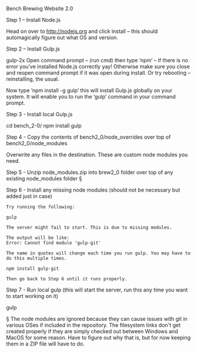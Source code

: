 Bench Brewing Website 2.0

Step 1 – Install Node.js

Head on over to http://nodejs.org and click install – this should automagically figure out what OS and version.

Step 2 – Install Gulp.js

gulp-2x Open command prompt – (run cmd) then type ‘npm’ – if there is no  error you’ve installed Node.js correctly yay! Otherwise make sure you close and reopen command prompt if it was open during install. Or try rebooting – reinstalling, the usual.

Now type ‘npm install -g gulp’ this will install Gulp.js globally on your system. It will enable you to run the ‘gulp’ command in your command prompt.

Step 3 - Install local Gulp.js

cd bench_2-0/
npm install gulp

Step 4 - Copy the contents of bench2_0/node_overrides over top of bench2_0/node_modules

Overwrite any files in the destination. These are custom node modules you need.

Step 5 - Unzip node_modules.zip into brew2_0 folder over top of any existing node_modules folder §

Step 6 - Install any missing node modules (should not be necessary but added just in case)

	Try running the following:

	gulp

	The server might fail to start. This is due to missing modules.

	The output will be like: 
	Error: Cannot find module 'gulp-git'

	The name in quotes will change each time you run gulp. You may have to do this multiple times.

	npm install gulp-git

	Then go back to Step 6 until it runs properly.

Step 7 - Run local gulp (this will start the server, run this any time you want to start working on it)

gulp

§ The node modules are ignored because they can cause issues with git in various OSes if included in the repository. The filesystem links don't get created properly if they are simply checked out between Windows and MacOS for some reason. Have to figure out why that is, but for now keeping them in a ZIP file will have to do.